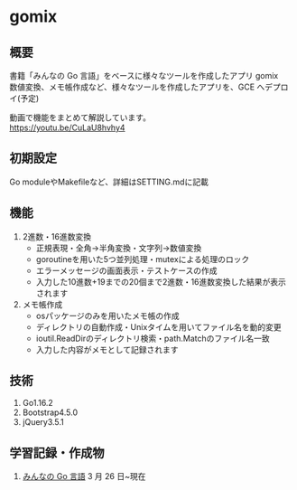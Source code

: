 # gomix

## 概要

書籍「みんなの Go 言語」をベースに様々なツールを作成したアプリ gomix  
数値変換、メモ帳作成など、様々なツールを作成したアプリを、GCE へデプロイ(予定)

動画で機能をまとめて解説しています。  
https://youtu.be/CuLaU8hvhy4

## 初期設定

<p>Go moduleやMakefileなど、詳細はSETTING.mdに記載</p>

## 機能

1. 2進数・16進数変換
   - 正規表現・全角→半角変換・文字列→数値変換
   - goroutineを用いた5つ並列処理・mutexによる処理のロック
   - エラーメッセージの画面表示・テストケースの作成
   <ul>
    <li>入力した10進数+19までの20個まで2進数・16進数変換した結果が表示されます</li>
   </ul>
2. メモ帳作成
   - osパッケージのみを用いたメモ帳の作成
   - ディレクトリの自動作成・Unixタイムを用いてファイル名を動的変更
   - ioutil.ReadDirのディレクトリ検索・path.Matchのファイル名一致
   <ul>
    <li>入力した内容がメモとして記録されます</li>
   </ul>

## 技術

1. Go1.16.2
2. Bootstrap4.5.0
3. jQuery3.5.1

## 学習記録・作成物

1. [みんなの Go 言語](https://www.amazon.co.jp/%E6%94%B9%E8%A8%822%E7%89%88-%E3%81%BF%E3%82%93%E3%81%AA%E3%81%AEGo%E8%A8%80%E8%AA%9E-%E6%9D%BE%E6%9C%A8-%E9%9B%85%E5%B9%B8/dp/4297107279) 3 月 26 日~現在
